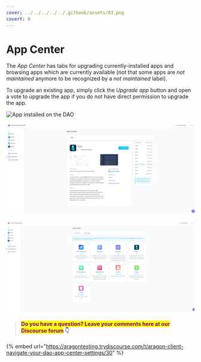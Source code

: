 ```yaml
---
cover: ../../../../../.gitbook/assets/03.png
coverY: 0
---
```


# App Center

The _App Center_ has tabs for upgrading currently-installed apps and browsing apps which are currently available (not that some apps are _not maintained_ anymore to be recognized by a _not maintained_ label).

To upgrade an existing app, simply click the _Upgrade app_ button and open a vote to upgrade the app if you do not have direct permission to upgrade the app.

![App installed on the DAO](https://d33v4339jhl8k0.cloudfront.net/docs/assets/5c98a4fe0428633d2cf3fcf7/images/5ea0806e04286364bc98d037/file-Kc4Ohw1O3v.png)

![Example of App details (Agent installed on the DAO)](../../../../../.gitbook/assets/file-nfkS8rXd3C.png)

![Apps that can be installed on the DAO](<../../../../../.gitbook/assets/file-Z7YN9k6LKs (1).png>)



> #### <mark style="color:purple;">Do you have a question? Leave your comments here at our Discourse forum</mark> 👇

{% embed url="https://aragontesting.trydiscourse.com/t/aragon-client-navigate-your-dao-app-center-settings/30" %}
